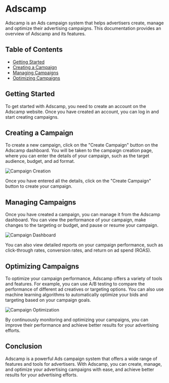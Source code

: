 # Adscamp

Adscamp is an Ads campaign system that helps advertisers create, manage and optimize their advertising campaigns. This documentation provides an overview of Adscamp and its features.

## Table of Contents

- [Getting Started](#getting-started)
- [Creating a Campaign](#creating-a-campaign)
- [Managing Campaigns](#managing-campaigns)
- [Optimizing Campaigns](#optimizing-campaigns)

## Getting Started

To get started with Adscamp, you need to create an account on the Adscamp website. Once you have created an account, you can log in and start creating campaigns.

## Creating a Campaign

To create a new campaign, click on the "Create Campaign" button on the Adscamp dashboard. You will be taken to the campaign creation page, where you can enter the details of your campaign, such as the target audience, budget, and ad format.

![Campaign Creation](https://i.imgur.com/7ry6rpz.png)

Once you have entered all the details, click on the "Create Campaign" button to create your campaign.

## Managing Campaigns

Once you have created a campaign, you can manage it from the Adscamp dashboard. You can view the performance of your campaign, make changes to the targeting or budget, and pause or resume your campaign.

![Campaign Dashboard](https://i.imgur.com/0rJugA8.png)

You can also view detailed reports on your campaign performance, such as click-through rates, conversion rates, and return on ad spend (ROAS).

## Optimizing Campaigns

To optimize your campaign performance, Adscamp offers a variety of tools and features. For example, you can use A/B testing to compare the performance of different ad creatives or targeting options. You can also use machine learning algorithms to automatically optimize your bids and targeting based on your campaign goals.

![Campaign Optimization](https://i.imgur.com/mw8aCxy.png)

By continuously monitoring and optimizing your campaigns, you can improve their performance and achieve better results for your advertising efforts.

## Conclusion

Adscamp is a powerful Ads campaign system that offers a wide range of features and tools for advertisers. With Adscamp, you can create, manage, and optimize your advertising campaigns with ease, and achieve better results for your advertising efforts.
